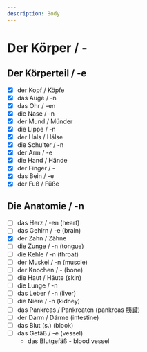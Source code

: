 ```yaml
---
description: Body
---
```


# Der Körper / -

## Der Körperteil / -e

* [x] der Kopf / Köpfe
* [x] das Auge / -n
* [x] das Ohr / -en
* [x] die Nase / -n
* [x] der Mund / Münder
* [x] die Lippe / -n
* [x] der Hals / Hälse
* [x] die Schulter / -n
* [x] der Arm / -e
* [x] die Hand / Hände
* [x] der Finger / -
* [x] das Bein / -e
* [x] der Fuß / Füße

## Die Anatomie / -n

* [ ] das Herz / -en \(heart\)
* [ ] das Gehirn / -e \(brain\)
* [x] der Zahn / Zähne
* [ ] die Zunge / -n \(tongue\)
* [ ] die Kehle / -n \(throat\)
* [ ] der Muskel / -n \(muscle\)
* [ ] der Knochen / - \(bone\)
* [ ] die Haut / Häute \(skin\)
* [ ] die Lunge / -n
* [ ] das Leber / -n \(liver\)
* [ ] die Niere / -n \(kidney\)
* [ ] das Pankreas / Pankreaten \(pankreas 胰臟\)
* [ ] der Darm / Därme \(intestine\)
* [ ] das Blut \(s.\) \(blook\)
* [ ] das Gefäß / -e \(vessel\)
  * das Blutgefäß - blood vessel



